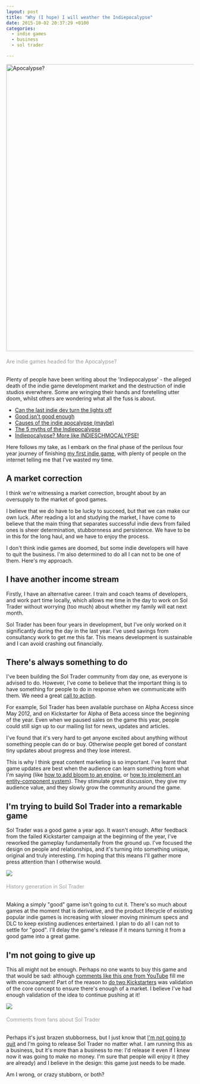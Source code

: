 ```yaml
---
layout: post
title: "Why (I hope) I will weather the Indiepocalypse"
date: 2015-10-02 20:37:29 +0100
categories:
  - indie games
  - business
  - sol trader

---
```


<a data-flickr-embed="true"  href="https://www.flickr.com/photos/mikelehen/3165111964" title="Apocalypse?"><img src="https://farm4.staticflickr.com/3131/3165111964_da377df0c5_b.jpg" width="1024" height="768" alt="Apocalypse?"></a>

<div style='color: #999; padding-top: 5px'>Are indie games headed for the Apocalypse?</div>
<br/>

Plenty of people have been writing about the 'Indiepocalypse' - the alleged death of the indie game development market and the destruction of indie studios everwhere. Some are wringing their hands and foretelling utter doom, whilst others are wondering what all the fuss is about.

* [Can the last indie dev turn the lights off](http://www.gamasutra.com/blogs/PhilMaxey/20150925/254630/Can_the_last_indie_game_devs_turn_the_lights_off.php)
* [Good isn't good enough](http://www.gamasutra.com/blogs/DanielWest/20150908/253040/Good_isnt_good_enough__releasing_an_indie_game_in_2015.php)
* [Causes of the indie apocalypse (maybe)](http://positech.co.uk/cliffsblog/2015/09/19/causes-of-the-indie-apocalypse-maybe/)
* [The 5 myths of the Indiepocalypse](http://gamasutra.com/blogs/RyanClark/20150908/253087/The_5_Myths_of_the_Indiepocalypse.php)
* [Indiepocalypse? More like INDIESCHMOCALYPSE!](http://www.butterscotch-shenanigans.com/2015/10/indiepocalypse-more-like.html)

Here follows my take, as I embark on the final phase of the perilous four year journey of finishing [my first indie game](http://soltrader.net), with plenty of people on the internet telling me that I've wasted my time.

## A market correction

I think we're witnessing a market correction, brought about by an oversupply to
the market of good games.

I believe that we do have to be lucky to succeed, but that we can make our own
luck.  After reading a lot and studying the market, I have come to believe that
the main thing that separates successful indie devs from failed ones is sheer
determination, stubbornness and persistence. We have to be in this for the long
haul, and we have to enjoy the process.

I don't think indie games are doomed, but some indie developers will have to quit the business. I'm also determined to do all I can not to be one of them. Here's my approach.

## I have another income stream

Firstly, I have an alternative career. I train and coach teams of developers, and work part time locally, which allows me time in the day to work on Sol Trader without worrying (too much) about whether my family will eat next month.

Sol Trader has been four years in development, but I've only worked on it
significantly during the day in the last year. I've used savings from
consultancy work to get me this far.  This means development is sustainable and
I can avoid crashing out financially.

## There's always something to do

I've been building the Sol Trader community from day one, as everyone is
advised to do. However, I've come to believe that the important thing is to
have something for people to do in response when we communicate with them.  We
need a great [call to action](https://en.wikipedia.org/wiki/Call_to_action_%28marketing%29).

For example, Sol Trader has been available purchase on Alpha Access since May
2012, and on Kickstarter for Alpha of Beta access since the beginning of the
year. Even when we paused sales on the game this year, people could still sign
up to our mailing list for news, updates and articles.

I've found that it's very hard to get anyone excited about anything without
something people can do or buy.  Otherwise people get bored of constant tiny
updates about progress and they lose interest.

This is why I think great content marketing is so important. I've learnt that game updates are best when the audience can learn something from what I'm saying (like [how to add bloom to an engine](/2015/06/how-to-quickly-add-bloom-to-your-engine/), or [how to implement an entity-component system](/2015/06/the-huge-difference-a-good-entity-system-could-make-to-your-game/)). They stimulate great discussion, they give my audience value, and they slowly grow the community around the game.

## I'm trying to build Sol Trader into a remarkable game

Sol Trader was a good game a year ago. It wasn't enough.  After feedback from
the failed Kickstarter campaign at the beginning of the year, I've reworked the gameplay fundamentally from the ground up. I've focused the design on people and
relationships, and it's turning into something unique, original and truly
interesting. I'm hoping that this means I'll gather more press attention than I otherwise would.

<a href='https://www.kickstarter.com/projects/852671098/sol-trader'><img src='http://i.imgur.com/PIx3kxw.gif'/></a>

<div style='color: #999; padding-top: 5px'>History generation in Sol Trader</div>

<br/>

Making a simply "good" game isn't going to cut it. There's so much about games at the moment that is derivative, and the product lifecycle of existing popular indie games is increasing with slower moving minimum specs and DLC to keep existing audiences entertained. I plan to do all I can not to settle for "good". I'll delay the game's release if it means turning it from a good game into a great game.

## I'm not going to give up

This all might not be enough. Perhaps no one wants to buy this game and that would be sad: although [comments like this one from YouTube](https://www.youtube.com/watch?v=TveGxRbgQ10&lc=z12yufyaltu0thzrl04chp0xpse3d5jbkn40k) fill me with encouragment! Part of the reason to [do two Kickstarters](https://www.kickstarter.com/projects/852671098/sol-trader) was validation of the core concept to ensure there's enough of a market. I believe I've had enough validation of the idea to continue pushing at it!

<a href='https://www.kickstarter.com/projects/852671098/sol-trader'><img src='https://ksr-ugc.imgix.net/assets/004/613/111/d5321c9a29c59cb04830518262b88e78_original.png?v=1443777758&w=680&fit=max&auto=format&lossless=true&s=c9c23c67b9addcf2e2f4b9ff18a2a793'/></a>

<div style='color: #999; padding-top: 5px'>Comments from fans about Sol Trader</div>

<br/>

Perhaps it's just brazen stubborness, but I just know that [I'm not going to quit](/2015/05/never-ever-ever-ever-ever-give-up/) and I'm going to release Sol Trader no matter what. I am running this as a business, but it's more than a business to me: I'd release it even if I knew now it was going to make no money. I'm sure that people will enjoy it (they are already) and I believe in the design: this game just needs to be made.

Am I wrong, or crazy stubborn, or both?
